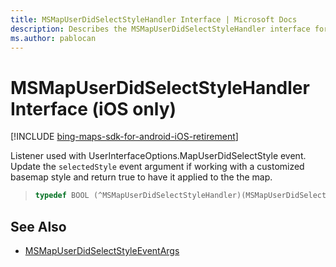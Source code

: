 ```yaml
---
title: MSMapUserDidSelectStyleHandler Interface | Microsoft Docs
description: Describes the MSMapUserDidSelectStyleHandler interface for iOS and provides the interface's syntax and additional references.
ms.author: pablocan
---
```


# MSMapUserDidSelectStyleHandler Interface (iOS only)

[!INCLUDE [bing-maps-sdk-for-android-iOS-retirement](../../../includes/bing-maps-sdk-for-android-iOS-retirement.md)]

Listener used with UserInterfaceOptions.MapUserDidSelectStyle event. Update the `selectedStyle` event argument if working with a customized basemap style and return true to have it applied to the the map.

>```objectivec
> typedef BOOL (^MSMapUserDidSelectStyleHandler)(MSMapUserDidSelectStyleEventArgs* _Nonnull);
>```

## See Also

* [MSMapUserDidSelectStyleEventArgs](MSMapUserDidSelectStyleEventArgs-class.md)